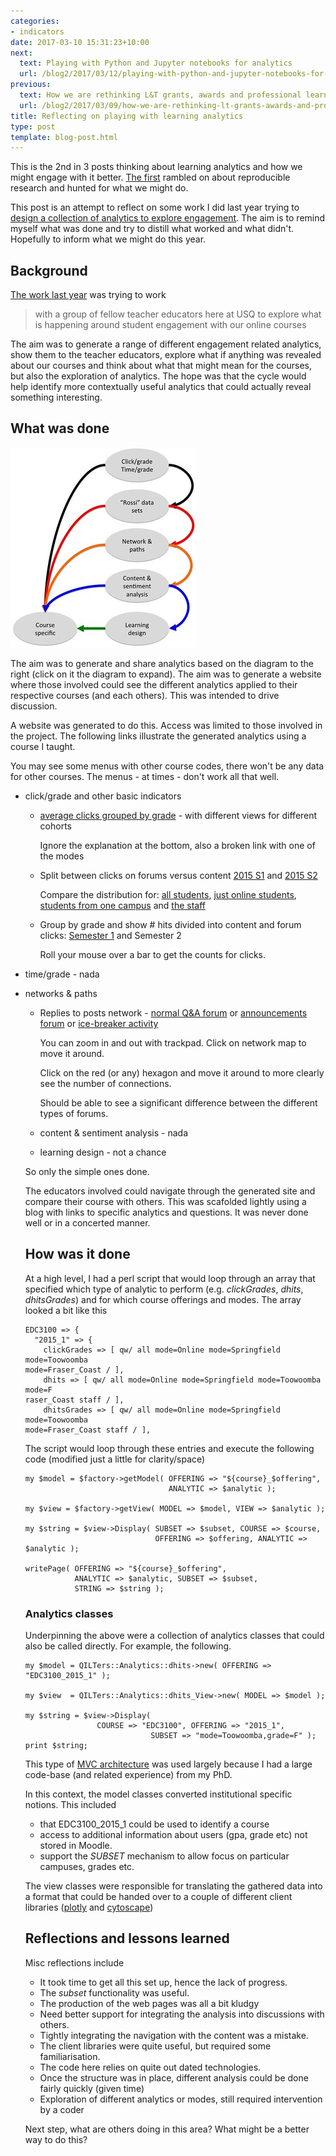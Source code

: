 ```yaml
---
categories:
- indicators
date: 2017-03-10 15:31:23+10:00
next:
  text: Playing with Python and Jupyter notebooks for analytics
  url: /blog2/2017/03/12/playing-with-python-and-jupyter-notebooks-for-analytics/
previous:
  text: How we are rethinking L&T grants, awards and professional learning
  url: /blog2/2017/03/09/how-we-are-rethinking-lt-grants-awards-and-professional-learning/
title: Reflecting on playing with learning analytics
type: post
template: blog-post.html
---
```

This is the 2nd in 3 posts thinking about learning analytics and how we might engage with it better. [The first](http://djon.es/blog/2017/03/08/thinking-about-more-reproducible-research-and-learning-analytics/) rambled on about reproducible research and hunted for what we might do.

This post is an attempt to reflect on some work I did last year trying to [design a collection of analytics to explore engagement](http://djon.es/blog/2016/04/14/designing-a-collection-of-analytics-to-explore-engagement/). The aim is to remind myself what was done and try to distill what worked and what didn't. Hopefully to inform what we might do this year.

## Background

[The work last year](http://djon.es/blog/2016/04/14/designing-a-collection-of-analytics-to-explore-engagement/) was trying to work

> with a group of fellow teacher educators here at USQ to explore what is happening around student engagement with our online courses

The aim was to generate a range of different engagement related analytics, show them to the teacher educators, explore what if anything was revealed about our courses and think about what that might mean for the courses, but also the exploration of analytics. The hope was that the cycle would help identify more contextually useful analytics that could actually reveal something interesting.

## What was done

[![Version 1 of process](images/26380443975_d89aeb5ff8_n.jpg)](https://www.flickr.com/photos/david_jones/26380443975/in/dateposted-public/ "Version 1 of process")
<script async src="//embedr.flickr.com/assets/client-code.js" charset="utf-8"></script>

The aim was to generate and share analytics based on the diagram to the right (click on it the diagram to expand). The aim was to generate a website where those involved could see the different analytics applied to their respective courses (and each others). This was intended to drive discussion.

A website was generated to do this. Access was limited to those involved in the project. The following links illustrate the generated analytics using a course I taught.

You may see some menus with other course codes, there won't be any data for other courses. The menus - at times - don't work all that well.

- click/grade and other basic indicators
    - [average clicks grouped by grade](http://djon.es/EDC3100/2015_1/clickGrades/) - with different views for different cohorts
        
        Ignore the explanation at the bottom, also a broken link with one of the modes
        
    - Split between clicks on forums versus content [2015 S1](http://djon.es/qilters/EDC3100/2015_1/dhits/) and [2015 S2](http://djon.es/qilters/EDC3100/2015_1/dhits/)
        
        Compare the distribution for: [all students](http://djon.es/qilters/EDC3100/2015_1/dhits/index.html), [just online students](http://djon.es/qilters/EDC3100/2015_1/dhits/mode=Online.html), [students from one campus](http://djon.es/qilters/EDC3100/2015_1/dhits/mode=Springfield.html) and [the staff](http://djon.es/qilters/EDC3100/2015_1/dhits/staff.html)
        
    - Group by grade and show # hits divided into content and forum clicks: [Semester 1](http://djon.es/qilters/EDC3100/2015_1/dhitsGrades/) and Semester 2
        
        Roll your mouse over a bar to get the counts for clicks.
        
- time/grade - nada
- networks & paths
    
    - Replies to posts network - [normal Q&A forum](http://djon.es/qilters/EDC3100/2015_1/postsNetwork/) or [announcements forum](http://djon.es/qilters/EDC3100/2015_1/postsNetwork/forum=49765.html) or [ice-breaker activity](http://djon.es/qilters/EDC3100/2015_1/postsNetwork/forum=49752.html)
        
        You can zoom in and out with trackpad. Click on network map to move it around.
        
        Click on the red (or any) hexagon and move it around to more clearly see the number of connections.
        
        Should be able to see a significant difference between the different types of forums.
        
    - content & sentiment analysis - nada
    - learning design - not a chance
    
    So only the simple ones done.
    
    The educators involved could navigate through the generated site and compare their course with others. This was scafolded lightly using a blog with links to specific analytics and questions. It was never done well or in a concerted manner.
    
    ## How was it done
    
    At a high level, I had a perl script that would loop through an array that specified which type of analytic to perform (e.g. _clickGrades_, _dhits_, _dhitsGrades_) and for which course offerings and modes. The array looked a bit like this
    
    ```
    EDC3100 => {
      "2015_1" => {
        clickGrades => [ qw/ all mode=Online mode=Springfield mode=Toowoomba 
    mode=Fraser_Coast / ],
        dhits => [ qw/ all mode=Online mode=Springfield mode=Toowoomba mode=F
    raser_Coast staff / ],
        dhitsGrades => [ qw/ all mode=Online mode=Springfield mode=Toowoomba 
    mode=Fraser_Coast staff / ],
    
    ```
    
    The script would loop through these entries and execute the following code (modified just a little for clarity/space)
    
    ```
    my $model = $factory->getModel( OFFERING => "${course}_$offering",
                                    ANALYTIC => $analytic );
    
    my $view = $factory->getView( MODEL => $model, VIEW => $analytic );
    
    my $string = $view->Display( SUBSET => $subset, COURSE => $course, 
                                 OFFERING => $offering, ANALYTIC => $analytic );
    
    writePage( OFFERING => "${course}_$offering",
               ANALYTIC => $analytic, SUBSET => $subset,
               STRING => $string );
    
    ```
    
    ### Analytics classes
    
    Underpinning the above were a collection of analytics classes that could also be called directly. For example, the following.
    
    ```
    my $model = QILTers::Analytics::dhits->new( OFFERING => "EDC3100_2015_1" );
    
    my $view  = QILTers::Analytics::dhits_View->new( MODEL => $model );
    
    my $string = $view->Display(
                    COURSE => "EDC3100", OFFERING => "2015_1",
                                SUBSET => "mode=Toowoomba,grade=F" );
    print $string;
    
    ```
    
    This type of [MVC architecture](https://en.wikipedia.org/wiki/Model%E2%80%93view%E2%80%93controller) was used largely because I had a large code-base (and related experience) from my PhD.
    
    In this context, the model classes converted institutional specific notions. This included
    
    - that EDC3100\_2015\_1 could be used to identify a course
    - access to additional information about users (gpa, grade etc) not stored in Moodle.
    - support the _SUBSET_ mechanism to allow focus on particular campuses, grades etc.
    
    The view classes were responsible for translating the gathered data into a format that could be handed over to a couple of different client libraries ([plotly](http://plot.ly/) and [cytoscape](http://js.cytoscape.org/))
    
    ## Reflections and lessons learned
    
    Misc reflections include
    
    - It took time to get all this set up, hence the lack of progress.
    - The _subset_ functionality was useful.
    - The production of the web pages was all a bit kludgy
    - Need better support for integrating the analysis into discussions with others.
    - Tightly integrating the navigation with the content was a mistake.
    - The client libraries were quite useful, but required some familiarisation.
    - The code here relies on quite out dated technologies.
    - Once the structure was in place, different analysis could be done fairly quickly (given time)
    - Exploration of different analytics or modes, still required intervention by a coder
    
    Next step, what are others doing in this area? What might be a better way to do this?